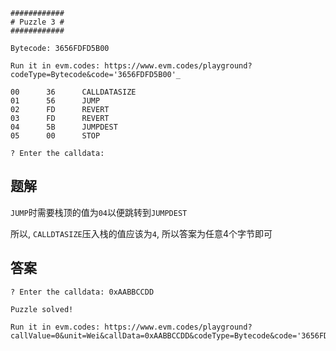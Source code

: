 ```
############
# Puzzle 3 #
############

Bytecode: 3656FDFD5B00

Run it in evm.codes: https://www.evm.codes/playground?codeType=Bytecode&code='3656FDFD5B00'_

00      36      CALLDATASIZE
01      56      JUMP
02      FD      REVERT
03      FD      REVERT
04      5B      JUMPDEST
05      00      STOP

? Enter the calldata:
```



## 题解

`JUMP`时需要栈顶的值为`04`以便跳转到`JUMPDEST`

所以, `CALLDTASIZE`压入栈的值应该为`4`, 所以答案为任意4个字节即可

## 答案

```
? Enter the calldata: 0xAABBCCDD

Puzzle solved!

Run it in evm.codes: https://www.evm.codes/playground?callValue=0&unit=Wei&callData=0xAABBCCDD&codeType=Bytecode&code='3656FDFD5B00'_
```

